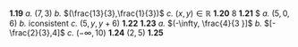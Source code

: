 $\mathbf{1.19}$
	$\textit{a.}$ $(7,3)$
	$\textit{b.}$ $(\frac{13}{3},\frac{1}{3})$
	$\textit{c.}$ $(x,y) \in \mathbb{R}$
$\mathbf{1.20}$ $8$
$\mathbf{1.21}$ $
	$\textit{a.}$ $(5,0,6)$
	$\textit{b.}$ $\text{iconsistent}$ 
	$\textit{c.}$ $(5,y,y+6)$
$\mathbf{1.22}$
$\mathbf{1.23}$
	$\textit{a.}$ $(-\infty, \frac{4}{3 }]$
	$\textit{b.}$ $[-\frac{2}{3},4]$
	$\textit{c.}$ $(-\infty ,10)$
$\mathbf{1.24}$ $(2,5)$
$\mathbf{1.25}$ 